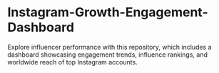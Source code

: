# Instagram-Growth-Engagement-Dashboard
Explore influencer performance with this repository, which includes a dashboard showcasing engagement trends, influence rankings, and worldwide reach of top Instagram accounts.
